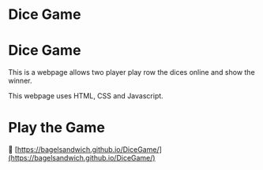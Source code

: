 # Dice Game

# Dice Game

This is a webpage allows two player play row the dices online and show the winner.

This webpage uses HTML, CSS and Javascript.

# Play the Game

🔳 [https://bagelsandwich.github.io/DiceGame/](https://bagelsandwich.github.io/DiceGame/)